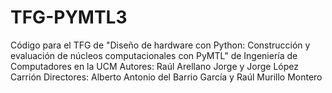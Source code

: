 # TFG-PYMTL3
Código para el TFG de "Diseño de hardware con Python: Construcción y evaluación de núcleos computacionales con PyMTL" de Ingeniería de Computadores en la UCM
Autores: Raúl Arellano Jorge y Jorge López Carrión
Directores: Alberto Antonio del Barrio García y Raúl Murillo Montero
